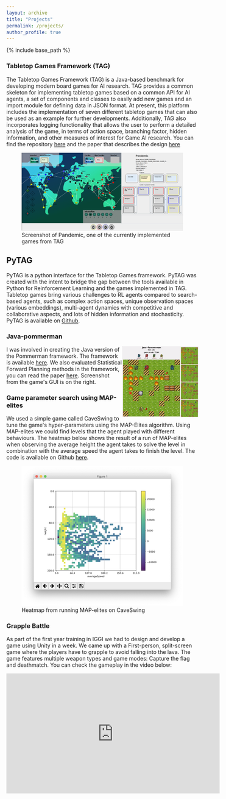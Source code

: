 ```yaml
---
layout: archive
title: "Projects"
permalink: /projects/
author_profile: true
---
```


{% include base_path %}

<!-- Projects page

{% for post in site.projects %}
  {% include archive-single.html %}
{% endfor %}
 -->

<!-- ### Research
I worked on applying Deep Reinforcement Learning to evaluate generalisation on various GVGAI games. I am currently working with gridworld environments with improving generalisation in mind. I train goal-conditioned policies on randomly generated gridworld levels and then benchmark the policies on unseen levels. -->


### Tabletop Games Framework (TAG)
The Tabletop Games Framework (TAG) is a Java-based benchmark for developing modern board games for AI research. TAG provides a common skeleton for implementing tabletop games based on a common API for AI agents, a set of components and classes to easily add new games and an import module for defining data in JSON format. At present, this platform includes the implementation of seven different tabletop games that can also be used as an example for further developments. Additionally, TAG also incorporates logging functionality that allows the user to perform a detailed analysis of the game, in terms of action space, branching factor, hidden information, and other measures of interest for Game AI research. You can find the repository [here](https://github.com/GAIGResearch/TabletopGames) and the paper that describes the design [here](https://arxiv.org/pdf/2009.12065.pdf)
<figure>
	<img src="/files/tag.png" alt="TAG screenshot">
	<figcaption>Screenshot of Pandemic, one of the currently implemented games from TAG </figcaption>
</figure>

## PyTAG
PyTAG is a python interface for the Tabletop Games framework. PyTAG was created with the intent to bridge the gap between the tools available in Python for Reinforcement Learning and the games implemented in TAG. Tabletop games bring various challenges to RL agents compared to search-based agents, such as complex action spaces, unique observation spaces (various embeddings), multi-agent dynamics with competitive and collaborative aspects, and lots of hidden information and stochasticity. PyTAG is available on [Github](https://github.com/martinballa/PyTAG). 


### Java-pommerman
<img src="/files/java-pommerman.png" alt="java-pommerman" width="200" style="float:right">

I was involved in creating the Java version of the Pommerman framework. The framework is available [here](https://github.com/GAIGResearch/java-pommerman). We also evaluated Statistical Forward Planning methods in the framework, you can read the paper [here](https://github.com/GAIGResearch/java-pommerman/raw/master/AIIDE-19_paper-46.pdf). Screenshot from the game's GUI is on the right.

### Game parameter search using MAP-elites
We used a simple game called CaveSwing to tune the game's hyper-parameters using the MAP-Elites algorithm. Using MAP-elites we could find levels that the agent played with different behaviours. The heatmap below shows the result of a run of MAP-elites when observing the average height the agent takes to solve the level in combination with the average speed the agent takes to finish the level. The code is available on Github [here](https://github.com/martinballa/MAPElitesCaveSwing).
<figure>
	<img src="/files/map_elites_heatmap.png" >
	<figcaption>Heatmap from running MAP-elites on CaveSwing</figcaption>
</figure>

### Grapple Battle
As part of the first year training in IGGI we had to design and develop a game using Unity in a week. We came up with a First-person, split-screen game where the players have to grapple to avoid falling into the lava. The game features multiple weapon types and game modes: Capture the flag and deathmatch. You can check the gameplay in the video below:

<center>
	<iframe width="560" height="315" src="https://www.youtube.com/embed/nDR2EJ_dvOw" frameborder="0" allow="accelerometer; autoplay; clipboard-write; encrypted-media; gyroscope; picture-in-picture" allowfullscreen></iframe>
</center>

